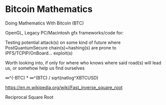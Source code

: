 # Bitcoin Mathematics
Doing Mathematics With Bitcoin (BTC)

OpenGL, Legacy PC/Macintosh gfx frameworks/code for:

Testing potential attack(s) on some kind of future where PostQuantumSecure chain(s)+hashing(s) are prone to IPFS/TCPIP/OnBoard… exploit(s)

Worth looking into, if only for where who knows where said road(s) will lead us, or somehow help us find ourselves

∞^(-BTC) * ∞^(BTC) / sqrt(natlog^XBTCUSD)

https://en.m.wikipedia.org/wiki/Fast_inverse_square_root

Reciprocal Square Root

